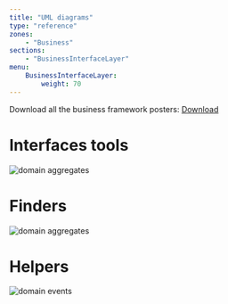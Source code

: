 ```yaml
---
title: "UML diagrams"
type: "reference"
zones:
    - "Business"
sections:
    - "BusinessInterfaceLayer"
menu:
    BusinessInterfaceLayer:
        weight: 70
---
```


<div class="callout callout-info">
Download all the business framework posters: <a href="#">Download</a>
</div>

# Interfaces tools

![domain aggregates](/puml/business/business-api-interfaces-tools.puml.png)

# Finders

![domain aggregates](/puml/business/business-api-interfaces-finder.puml.png)

# Helpers

![domain events](/puml/business/business-api-interfaces-helpers.puml.png)

